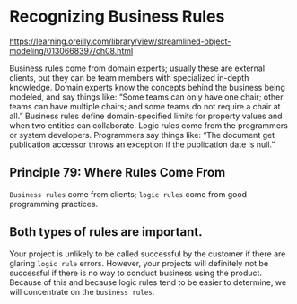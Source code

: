 # Recognizing Business Rules

https://learning.oreilly.com/library/view/streamlined-object-modeling/0130668397/ch08.html

Business rules come from domain experts; usually these are external clients, but they can be team members with specialized in-depth knowledge. Domain experts know the concepts behind the business being modeled, and say things like: “Some teams can only have one chair; other teams can have multiple chairs; and some teams do not require a chair at all.” Business rules define domain-specified limits for property values and when two entities can collaborate. Logic rules come from the programmers or system developers. Programmers say things like: “The document get publication accessor throws an exception if the publication date is null.”

## Principle 79: Where Rules Come From

`Business rules` come from clients; `logic rules` come from good programming practices.

## Both types of rules are important.

Your project is unlikely to be called successful by the customer if there are glaring `logic rule` errors. However, your projects will definitely not be successful if there is no way to conduct business using the product. Because of this and because logic rules tend to be easier to determine, we will concentrate on the `business rules`.
